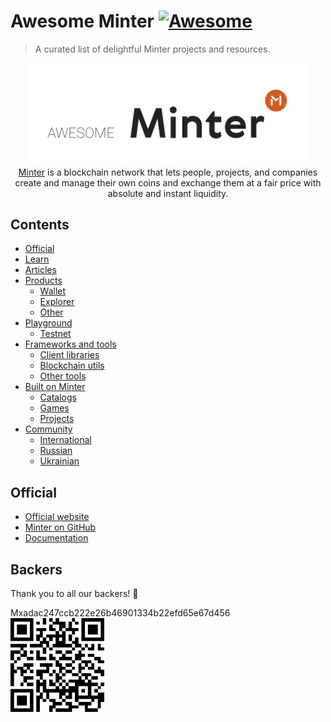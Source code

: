 # Awesome Minter [![Awesome](https://awesome.re/badge-flat.svg)](https://awesome.re)

> A curated list of delightful Minter projects and resources.

<div align="center">
  <a href="https://www.minter.network/"><img width="450px" src="./awesome-minter-logo.svg">
  </a><br />
  <a href="https://www.minter.network/">Minter</a> is a blockchain network that lets people, projects, and companies <br /> create and manage their own coins and exchange them at a fair price with absolute and instant liquidity.
  <br />
</div>

## Contents

- [Official](#official)
- [Learn](#learn)
- [Articles](#articles)
- [Products](#products)
  - [Wallet](#wallet)
  - [Explorer](#explorer)
  - [Other](#other)
- [Playground](#playground)
  - [Testnet](#testnet)
- [Frameworks and tools](#frameworks-and-tools)
  - [Client libraries](#client-libraries)
  - [Blockchain utils](#blockchain-utils)
  - [Other tools](#other-tools)
- [Built on Minter](#built-on-minter)
  - [Catalogs](#catalogs)
  - [Games](#games)
  - [Projects](#projects)
- [Community](#community)
  - [International](#international)
  - [Russian](#russian)
  - [Ukrainian](#ukrainian)

## Official

- [Official website](https://www.minter.network/)
- [Minter on GitHub](https://github.com/MinterTeam/)
- [Documentation](https://docs.minter.network/)

## Backers

Thank you to all our backers! 🙏 

Mxadac247ccb222e26b46901334b22efd65e67d456 <br />
<img src="./qr.png" width="150px">

